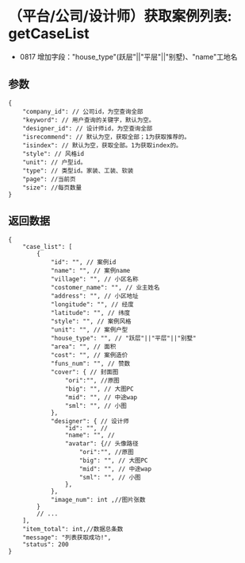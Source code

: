 # （平台/公司/设计师）获取案例列表: getCaseList

- 0817 增加字段："house_type"(跃层"||"平层"||"别墅)、"name"工地名

## 参数

    {
        "company_id": // 公司id，为空查询全部
        "keyword": // 用户查询的关键字，默认为空。
        "designer_id": // 设计师id，为空查询全部
        "isrecommend": // 默认为空，获取全部；1为获取推荐的。
        "isindex": // 默认为空，获取全部。1为获取index的。
        "style": // 风格id
        "unit": // 户型id。
        "type": // 类型id。家装、工装、软装
        "page": //当前页
        "size": //每页数量
    }

## 返回数据

    {
        "case_list": [
            {
                "id": "", // 案例id
                "name": "", // 案例name
                "village": "", // 小区名称
                "costomer_name": "", // 业主姓名
                "address": "", // 小区地址
                "longitude": "", // 经度
                "latitude": "", // 纬度
                "style": "", // 案例风格
                "unit": "", // 案例户型
                "house_type": "", // "跃层"||"平层"||"别墅"
                "area": "", // 面积
                "cost": "", // 案例造价
                "funs_num": "", // 赞数
                "cover": { // 封面图
                    "ori":"", //原图
                    "big": "", // 大图PC
                    "mid": "", // 中途wap
                    "sml": "", // 小图
                },
                "designer": { // 设计师
                    "id": "", //
                    "name": "", //
                    "avatar": {// 头像路径 
                        "ori":"", //原图
                        "big": "", // 大图PC
                        "mid": "", // 中途wap
                        "sml": "", // 小图
                    }, 
                },
                "image_num": int ,//图片张数
            }
            // ...
        ],
        "item_total": int,//数据总条数
        "message": "列表获取成功!",
        "status": 200
    }
